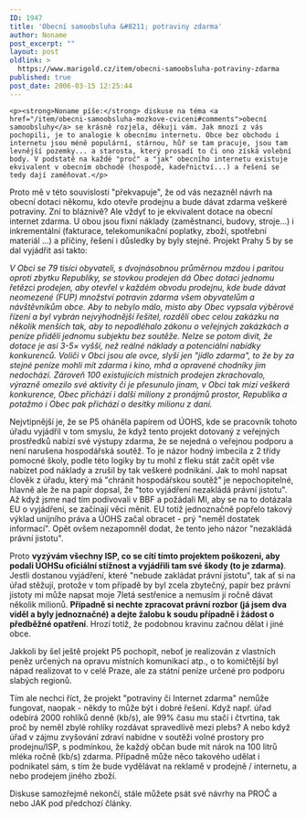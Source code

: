 ```yaml
---
ID: 1947
title: 'Obecní samoobsluha &#8211; potraviny zdarma'
author: Noname
post_excerpt: ""
layout: post
oldlink: >
  https://www.marigold.cz/item/obecni-samoobsluha-potraviny-zdarma
published: true
post_date: 2006-03-15 12:25:44
---
```

	<p><strong>Noname píše:</strong> diskuse na téma <a href="/item/obecni-samoobsluha-mozkove-cviceni#comments">obecní samoobsluhy</a> se krásně rozjela, děkuji vám. Jak mnozí z vás pochopili, je to analogie k obecnímu internetu. Obce bez obchodu i internetu jsou méně populární, stárnou, hůř se tam pracuje, jsou tam levnější pozemky... a starosta, který prosadí to či ono získá volební body. V podstatě na každé "proč" a "jak" obecního internetu existuje ekvivalent v obecním obchodě (hospodě, kadeřnictví...) a řešení se tedy dají zaměňovat.</p>
<p>Proto mě v této souvislosti "překvapuje", že od vás nezazněl návrh na obecní dotaci někomu, kdo otevře prodejnu a bude dávat zdarma veškeré potraviny. Zní to bláznivě? Ale vždyť to je ekvivalent dotace na obecní internet zdarma. U obou jsou fixní náklady (zaměstnanci, budovy, stroje...) i inkrementální (fakturace, telekomunikační poplatky, zboží, spotřební materiál ...) a příčiny, řešení i důsledky by byly stejné. Projekt Prahy 5 by se dal vyjádřit asi takto:</p>
<cite>V Obci se 79 tisíci obyvateli, s dvojnásobnou průměrnou mzdou i paritou oproti zbytku Republiky, se stovkou prodejen dá Obec dotaci jednomu řetězci prodejen, aby otevřel v každém obvodu prodejnu, kde bude dávat neomezené (FUP) množství potravin zdarma všem obyvatelům a návštěvníkům obce. Aby to nebylo málo, místo aby Obec vypsala výběrové řízení a byl vybrán nejvýhodnější řešitel, rozdělí obec celou zakázku na několik menších tak, aby to nepodléhalo zákonu o veřejných zakázkách a peníze přidělí jednomu subjektu bez soutěže. Nelze se potom divit, že dotace je asi 3-5× vyšší, než reálné náklady a potenciální nabídky konkurenců. Voliči v Obci jsou ale ovce, slyší jen "jídlo zdarma", to že by za stejné peníze mohli mít zdarma i kino, mhd a opravené chodníky jim nedochází. Zároveň 100 existujících místních prodejen zkrachovalo, výrazně omezilo své aktivity či je přesunulo jinam, v Obci tak mizí veškerá konkurence, Obec přichází i další miliony z pronájmů prostor, Republika a potažmo i Obec pak přichází o desítky milionu z daní.</cite>
<p>Nejvtipnější je, že se P5 oháněla papírem od ÚOHS, kde se pracovník tohoto úřadu vyjádřil v tom smyslu, že když tento projekt dotovaný z veřejných prostředků nabízí své výstupy zdarma, že se nejedná o veřejnou podporu a není narušena hospodářská soutěž. To je názor hodný imbecila z 2 třídy pomocné školy, podle této logiky by tu mohl z fleku stát začít opět vše nabízet pod náklady a zrušil by tak veškeré podnikání. Jak to mohl napsat člověk z úřadu, který má "chránit hospodářskou soutěž" je nepochopitelné, hlavně ale že na papír dopsal, že "toto vyjádření nezakládá právní jistotu". Až když jsme nad tím podivovali v BBF a požádali MI, aby se na to dotázala EU o vyjádření, se začínají věci měnit. EU totiž jednoznačně popřelo takový výklad unijního práva a ÚOHS začal obracet - prý "neměl dostatek informací". Opět ovšem nezapomněl dodat, že tento jeho názor "nezakládá právní jistotu".</p>
<p>Proto <strong>vyzývám všechny ISP, co se cítí tímto projektem poškozeni, aby podali ÚOHSu oficiální stížnost a vyjádřili tam své škody (to je zdarma)</strong>. Jestli dostanou vyjádření, které "nebude zakládat právní jistotu", tak ať si na úřad stěžují, protože v tom případě by byl zcela zbytečný, papír bez právní jistoty mi může napsat moje 7letá sestřenice a nemusím jí ročně dávat několik milionů. <strong>Případně si nechte zpracovat právní rozbor (já jsem dva viděl a byly jednoznačné) a dejte žalobu k soudu případně i žádost o předběžné opatření</strong>. Hrozí totiž, že podobnou kravinu začnou dělat i jiné obce.</p>
<p>Jakkoli by šel ještě projekt P5 pochopit, neboť je realizován z vlastních peněz určených na opravu místních komunikací atp., o to komičtější byl nápad realizovat to v celé Praze, ale za státní peníze určené pro podporu slabých regionů.</p>
<p>Tím ale nechci říct, že projekt "potraviny či Internet zdarma" nemůže fungovat, naopak - někdy to může být i dobré řešení. Když např. úřad odebírá 2000 rohlíků denně (kb/s), ale 99% času mu stačí i čtvrtina, tak proč by neměl zbylé rohlíky rozdávat spravedlivě mezi plebs? A nebo když úřad v zájmu zvyšování zdraví nabídne v soutěži volné prostory pro prodejnu/ISP, s podmínkou, že každý občan bude mít nárok na 100 litrů mléka ročně (kb/s) zdarma. Případně může něco takového udělat i podnikatel sám, s tím že bude vydělávat na reklamě v prodejně / internetu, a nebo prodejem jiného zboží.</p>
<p>Diskuse samozřejmě nekončí, stále můžete psát své návrhy na PROČ a nebo JAK pod předchozí články.</p>
